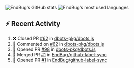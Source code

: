 ![EndBug's GitHub stats](https://github-readme-stats.vercel.app/api?username=endbug&show_icons=true)
![EndBug's most used languages](https://github-readme-stats.vercel.app/api/top-langs/?username=endbug&layout=compact)

## ⚡ Recent Activity

<!--START_SECTION:activity-->
1. ❌ Closed PR [#62](https://github.com//dbots-pkg/dbots.js/pull/62) in [dbots-pkg/dbots.js](https://github.com//dbots-pkg/dbots.js)
2. 💬 Commented on [#62](https://github.com//dbots-pkg/dbots.js/issues/62) in [dbots-pkg/dbots.js](https://github.com//dbots-pkg/dbots.js)
3. 💪 Opened PR [#98](https://github.com//dbots-pkg/dbots.js/pull/98) in [dbots-pkg/dbots.js](https://github.com//dbots-pkg/dbots.js)
4. 🎉 Merged PR [#1](https://github.com//EndBug/github-label-sync/pull/1) in [EndBug/github-label-sync](https://github.com//EndBug/github-label-sync)
5. 💪 Opened PR [#1](https://github.com//EndBug/github-label-sync/pull/1) in [EndBug/github-label-sync](https://github.com//EndBug/github-label-sync)
<!--END_SECTION:activity-->
